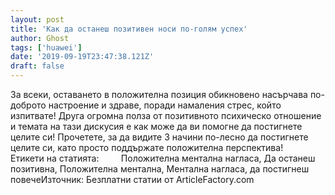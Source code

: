 ```yaml
---
layout: post
title: 'Как да останеш позитивен носи по-голям успех'
author: Ghost
tags: ['huawei']
date: '2019-09-19T23:47:38.121Z'
draft: false
---
```


За всеки, оставането в положителна позиция обикновено насърчава по-доброто настроение и здраве, поради намаления стрес, който изпитвате! Друга огромна полза от позитивното психическо отношение и темата на тази дискусия е как може да ви помогне да постигнете целите си! Прочетете, за да видите 3 начини по-лесно да постигнете целите си, като просто поддържате положителна перспектива!     Етикети на статията:         Положителна ментална нагласа, Да останеш позитивна, Положителна ментална, Ментална нагласа, да постигнеш повечеИзточник: Безплатни статии от ArticleFactory.com
